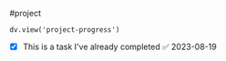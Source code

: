 #project 
```dataviewjs
dv.view('project-progress')
```

- [x] This is a task I've already completed ✅ 2023-08-19